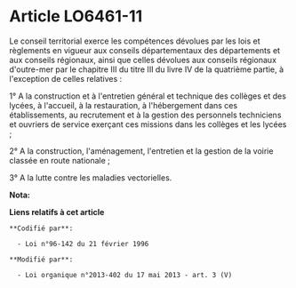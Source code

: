 # Article LO6461-11

Le conseil territorial exerce les compétences dévolues par les lois et règlements en vigueur aux conseils départementaux des
départements et aux conseils régionaux, ainsi que celles dévolues aux conseils régionaux d'outre-mer par le chapitre III du
titre III du livre IV de la quatrième partie, à l'exception de celles relatives : 

1° A la construction et à l'entretien général et technique des collèges et des lycées, à l'accueil, à la restauration, à
l'hébergement dans ces établissements, au recrutement et à la gestion des personnels techniciens et ouvriers de service
exerçant ces missions dans les collèges et les lycées ; 

2° A la construction, l'aménagement, l'entretien et la gestion de la voirie classée en route nationale ; 

3° A la lutte contre les maladies vectorielles.

**Nota:**



**Liens relatifs à cet article**

	**Codifié par**:

	  - Loi n°96-142 du 21 février 1996

	**Modifié par**:

	  - Loi organique n°2013-402 du 17 mai 2013 - art. 3 (V)
